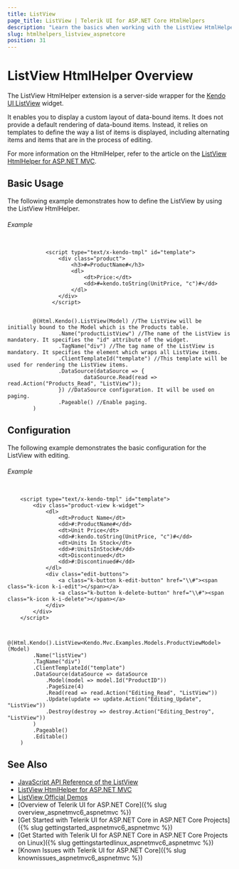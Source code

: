 ```yaml
---
title: ListView
page_title: ListView | Telerik UI for ASP.NET Core HtmlHelpers
description: "Learn the basics when working with the ListView HtmlHelper for ASP.NET Core (MVC 6 or ASP.NET Core MVC)."
slug: htmlhelpers_listview_aspnetcore
position: 31
---
```


# ListView HtmlHelper Overview

The ListView HtmlHelper extension is a server-side wrapper for the [Kendo UI ListView](http://demos.telerik.com/aspnet-mvc/listview/index) widget.

It enables you to display a custom layout of data-bound items. It does not provide a default rendering of data-bound items. Instead, it relies on templates to define the way a list of items is displayed, including alternating items and items that are in the process of editing.

For more information on the HtmlHelper, refer to the article on the [ListView HtmlHelper for ASP.NET MVC](http://docs.telerik.com/aspnet-mvc/helpers/listview/overview).

## Basic Usage

The following example demonstrates how to define the ListView by using the ListView HtmlHelper.

###### Example

```tab-Template

		    <script type="text/x-kendo-tmpl" id="template">
    			<div class="product">
			        <h3>#=ProductName#</h3>
			        <dl>
			            <dt>Price:</dt>
			            <dd>#=kendo.toString(UnitPrice, "c")#</dd>
			        </dl>
		    	</div>
			  </script>
```
```tab-Razor

        @(Html.Kendo().ListView(Model) //The ListView will be initially bound to the Model which is the Products table.
                .Name("productListView") //The name of the ListView is mandatory. It specifies the "id" attribute of the widget.
				.TagName("div") //The tag name of the ListView is mandatory. It specifies the element which wraps all ListView items.
                .ClientTemplateId("template") //This template will be used for rendering the ListView items.
				.DataSource(dataSource => {
    				  	dataSource.Read(read => read.Action("Products_Read", "ListView"));
			  	}) //DataSource configuration. It will be used on paging.
                .Pageable() //Enable paging.
        )
```

## Configuration

The following example demonstrates the basic configuration for the ListView with editing.

###### Example

```tab-Template

	<script type="text/x-kendo-tmpl" id="template">
	    <div class="product-view k-widget">
	        <dl>
	            <dt>Product Name</dt>
	            <dd>#:ProductName#</dd>
	            <dt>Unit Price</dt>
	            <dd>#:kendo.toString(UnitPrice, "c")#</dd>
	            <dt>Units In Stock</dt>
	            <dd>#:UnitsInStock#</dd>
	            <dt>Discontinued</dt>
	            <dd>#:Discontinued#</dd>
	        </dl>
	        <div class="edit-buttons">
	            <a class="k-button k-edit-button" href="\\#"><span class="k-icon k-i-edit"></span></a>
	            <a class="k-button k-delete-button" href="\\#"><span class="k-icon k-i-delete"></span></a>
	        </div>
	    </div>
	</script>
```
```tab-Razor

	@(Html.Kendo().ListView<Kendo.Mvc.Examples.Models.ProductViewModel>(Model)
	    .Name("listView")
	    .TagName("div")
	    .ClientTemplateId("template")
	    .DataSource(dataSource => dataSource
	        .Model(model => model.Id("ProductID"))
	        .PageSize(4)
	        .Read(read => read.Action("Editing_Read", "ListView"))
	        .Update(update => update.Action("Editing_Update", "ListView"))
	        .Destroy(destroy => destroy.Action("Editing_Destroy", "ListView"))
	    )
	    .Pageable()
	    .Editable()
	)
```

## See Also

* [JavaScript API Reference of the ListView](http://docs.telerik.com/kendo-ui/api/javascript/ui/listview)
* [ListView HtmlHelper for ASP.NET MVC](http://docs.telerik.com/aspnet-mvc/helpers/listview/overview)
* [ListView Official Demos](http://demos.telerik.com/aspnet-core/listview/index)
* [Overview of Telerik UI for ASP.NET Core]({% slug overview_aspnetmvc6_aspnetmvc %})
* [Get Started with Telerik UI for ASP.NET Core in ASP.NET Core Projects]({% slug gettingstarted_aspnetmvc6_aspnetmvc %})
* [Get Started with Telerik UI for ASP.NET Core in ASP.NET Core Projects on Linux]({% slug gettingstartedlinux_aspnetmvc6_aspnetmvc %})
* [Known Issues with Telerik UI for ASP.NET Core]({% slug knownissues_aspnetmvc6_aspnetmvc %})
